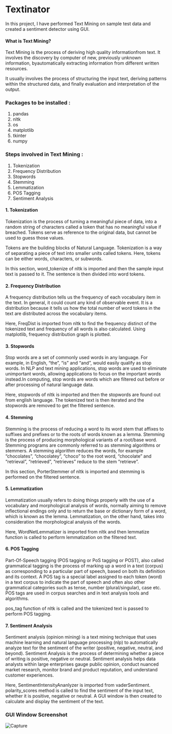 # Textinator


In this project, I have performed Text Mining on sample test data and created a sentiment detector using GUI.

#### What is Text Mining?

Text Mining is the process of deriving high quality informationfrom text. It involves the discovery by computer of new, previously unknown information, byautomatically extracting information from different written resources.

It usually involves the process of structuring the input text, deriving patterns within the structured data, and finally evaluation and interpretation of the output.

### Packages to be installed :
1. pandas
2. nltk
3. os
4. matplotlib
5. tkinter
6. numpy


### Steps involved in Text Mining :
1. Tokenization
2. Frequency Distribution
3. Stopwords
4. Stemming
5. Lemmatization
6. POS Tagging
7. Sentiment Analysis


#### 1. Tokenization


Tokenization is the process of turning a meaningful piece of data, into a random string of characters called a token that has no meaningful value if breached. Tokens serve as reference to the original data, but cannot be used to guess those values. 

Tokens are the building blocks of Natural Language. Tokenization is a way of separating a piece of text into smaller units called tokens. Here, tokens can be either words, characters, or subwords.

In this section, word_tokenize of nltk is imported and then the sample input text is passed to it. The sentence is then divided into word tokens.



#### 2. Frequency Distribution

A frequency distribution tells us the frequency of each vocabulary item in the text. In general, it could count any kind of observable event. It is a distribution because it tells us how the total number of word tokens in the text are distributed across the vocabulary items.

Here, FreqDist is imported from nltk to find the frequency distinct of the tokenized text and frequency of all words is also calculated. Using matplotlib, frequency distribution graph is plotted.



#### 3. Stopwords

Stop words are a set of commonly used words in any language. For example, in English, “the”, “is” and “and”, would easily qualify as stop words. In NLP and text mining applications, stop words are used to eliminate unimportant words, allowing applications to focus on the important words instead.In computing, stop words are words which are filtered out before or after processing of natural language data.

Here, stopwords of nltk is imported and then the stopwords are found out from english language. The tokenized text is then iterated and the stopwords are removed to get the filtered sentence.



#### 4. Stemming

Stemming is the process of reducing a word to its word stem that affixes to suffixes and prefixes or to the roots of words known as a lemma. Stemming is the process of producing morphological variants of a root/base word. Stemming programs are commonly referred to as stemming algorithms or stemmers. A stemming algorithm reduces the words, for example “chocolates”, “chocolatey”, “choco” to the root word, “chocolate” and “retrieval”, “retrieved”, “retrieves” reduce to the stem “retrieve”. 

In this section, PorterStemmer of nltk is imported and stemming is performed on the filtered sentence. 



#### 5. Lemmatization

Lemmatization usually refers to doing things properly with the use of a vocabulary and morphological analysis of words, normally aiming to remove inflectional endings only and to return the base or dictionary form of a word, which is known as the lemma. Lemmatization, on the other hand, takes into consideration the morphological analysis of the words.

Here, WordNetLemmatizer is imported from nltk and then lemmatize function is called to perform lemmatization on the filtered text.



#### 6. POS Tagging

Part-Of-Speech tagging (POS tagging or PoS tagging or POST), also called grammatical tagging is the process of marking up a word in a text (corpus) as corresponding to a particular part of speech, based on both its definition and its context. A POS tag is a special label assigned to each token (word) in a text corpus to indicate the part of speech and often also other grammatical categories such as tense, number (plural/singular), case etc. POS tags are used in corpus searches and in text analysis tools and algorithms.

pos_tag function of nltk is called and the tokenized text is passed to perform POS tagging.



#### 7. Sentiment Analysis

Sentiment analysis (opinion mining) is a text mining technique that uses machine learning and natural language processing (nlp) to automatically analyze text for the sentiment of the writer (positive, negative, neutral, and beyond). Sentiment Analysis is the process of determining whether a piece of writing is positive, negative or neutral. Sentiment analysis helps data analysts within large enterprises gauge public opinion, conduct nuanced market research, monitor brand and product reputation, and understand customer experiences.

Here, SentimentIntensityAnanlyzer is imported from vaderSentiment. polarity_scores method is called to find the sentiment of the input text, whether it is positive, negative or neutral. A GUI window is then created to calculate and display the sentiment of the text.


### GUI Window Screenshot


![Capture](https://user-images.githubusercontent.com/76059423/102685916-f35c8d80-4209-11eb-9c97-4773989dad2a.PNG)
